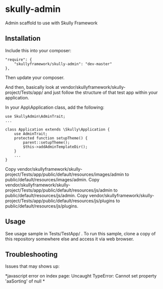 # skully-admin

Admin scaffold to use with Skully Framework

## Installation

Include this into your composer:

```
"require": {
    "skullyframework/skully-admin": "dev-master"
},
```

Then update your composer.

And then, basically look at vendor/skullyframework/skully-project/Tests/app/ and just follow the structure of that test app within your application.

In your App\Application class, add the following:

```
use SkullyAdmin\AdminTrait;
...

class Application extends \Skully\Application {
    use AdminTrait;
    protected function setupTheme() {
        parent::setupTheme();
        $this->addAdminTemplateDir();
    }
    ...
}
```

Copy vendor/skullyframework/skully-project/Tests/app/public/default/resources/images/admin to public/default/resources/images/admin.
Copy vendor/skullyframework/skully-project/Tests/app/public/default/resources/js/admin to public/default/resources/js/admin.
Copy vendor/skullyframework/skully-project/Tests/app/public/default/resources/js/plugins to public/default/resources/js/plugins.

## Usage

See usage sample in Tests/TestApp/ . To run this sample, clone a copy of this repository somewhere else and access it via web browser.

## Troubleshooting

Issues that may shows up:

*javascript error on index page: Uncaught TypeError: Cannot set property 'aaSorting' of null *
